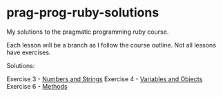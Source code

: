 # prag-prog-ruby-solutions
My solutions to the pragmatic programming ruby course.

Each lesson will be a branch as I follow the course outline. Not all lessons have exercises.

Solutions:

Exercise 3 - [Numbers and Strings](https://github.com/percipio/prag-prog-ruby-solutions/tree/Numbers_and_Strings)
Exercise 4 - [Variables and Objects](https://github.com/percipio/prag-prog-ruby-solutions/tree/Variables_and_Objects)
Exercise 6 - [Methods](https://github.com/percipio/prag-prog-ruby-solutions/tree/Numbers_and_Strings)
